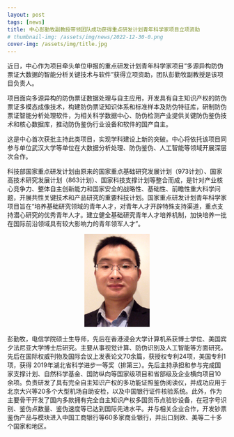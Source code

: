```yaml
---
layout: post
tags: [news]
title: 中心彭勤牧副教授带领团队成功获得重点研发计划青年科学家项目立项资助
# thumbnail-img: /assets/img/news/2022-12-30-0.png
cover-img: /assets/img/title.jpg
---
```


近日，中心作为项目牵头单位申报的重点研发计划青年科学家项目“多源异构防伪票证大数据的智能分析关键技术与软件”获得立项资助，团队彭勤牧副教授是该项目负责人。

项目面向多源异构的防伪票证数据处理与自主应用，开发具有自主知识产权的防伪票证多模态成像技术，构建防伪票证知识体系和标准样本及防伪特征库，研制防伪票证智能分析处理软件，为相关科学数据中心、防伪检测产业提供关键防伪鉴伪技术和核心数据库，推动防伪鉴伪行业设备和软件的国产自主。

这是中心首次获批主持此类项目，实现学科建设上新的突破。中心将依托该项目同参与单位武汉大学等单位在大数据分析处理、防伪鉴伪、人工智能等领域开展深层次合作。

科技部国家重点研发计划由原来的国家重点基础研究发展计划（973计划）、国家高技术研究发展计划（863计划）、国家科技支撑计划等整合而成，是针对产业核心竞争力、整体自主创新能力和国家安全的战略性、基础性、前瞻性重大科学问题，开展共性关键技术和产品研究的重要科技计划。国家重点研发计划青年科学家项目旨在“培养基础研究领域的青年人才，对青年人才开辟特殊支持渠道，重点支持潜心研究的优秀青年人才。建立健全基础研究青年人才培养机制，加快培养一批在国际前沿领域具有较大影响力的青年领军人才”。

<div style="text-align: center;">
     <img style="width: 150px;" src="/assets/img/news/2022-12-30-0.png">
</div>

彭勤牧，电信学院硕士生导师，先后在香港浸会大学计算机系获博士学位、美国宾夕法尼亚大学博士后研究。主要从事视觉计算、防伪识别及人工智能等方面研究。先后在国际权威刊物及国际会议上发表论文70余篇，获授权专利24项，美国专利1项，获得 2019年湖北省科学进步一等奖（排第三）。先后主持承担和参与完成国家支撑计划、自然科学基金、国防纵向等国家级项目和省部级及企业横向项目10余项。负责研发了具有完全自主知识产权的多功能证照鉴伪阅读仪，并成功应用于北京大兴等20多个大型机场自助安检，以及中国银行证件核验系统。此外，作为主要骨干开发了国内多款拥有完全自主知识产权多国货币点验钞设备，在冠字号识别、鉴伪点数量、鉴伪速度等已达到国际先进水平。并与相关企业合作，开发钞票鉴伪产品与模块进入中国工商银行等60多家商业银行，并出口到欧、美等二十多个国家和地区。
